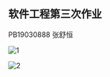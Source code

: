 ## 软件工程第三次作业

PB19030888 张舒恒

![1](C:\Users\凝雨\Desktop\软件工程\1.png)



![2](C:\Users\凝雨\Desktop\软件工程\2.png)